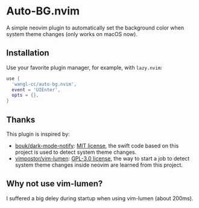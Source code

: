 # Auto-BG.nvim

A simple neovim plugin to automatically set the background color
when system theme changes (only works on macOS now).

## Installation

Use your favorite plugin manager, for example, with `lazy.nvim`:

```lua
use {
  'wangl-cc/auto-bg.nvim',
  event = 'UIEnter',
  opts = {},
}
```

## Thanks

This plugin is inspired by:

- [bouk/dark-mode-notify](https://github.com/bouk/dark-mode-notify):
    [MIT license](https://github.com/bouk/dark-mode-notify/blob/4d7fe211f81c5b67402fad4bed44995344a260d1/LICENSE),
    the swift code based on this project is used to detect system theme changes.
- [vimpostor/vim-lumen](https://github.com/vimpostor/vim-lumen):
    [GPL-3.0 license](https://github.com/vimpostor/vim-lumen/blob/b183859510bebfc9062caf300e24c707a5fe522f/LICENSE.txt),
    the way to start a job to detect system theme changes inside neovim
    are learned from this project.

## Why not use vim-lumen?

I suffered a big deley during startup when using vim-lumen (about 200ms).
